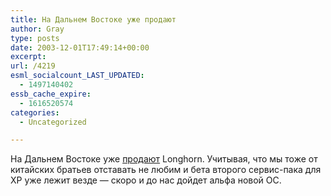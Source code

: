 ```yaml
---
title: На Дальнем Востоке уже продают
author: Gray
type: posts
date: 2003-12-01T17:49:14+00:00
excerpt:
url: /4219
esml_socialcount_LAST_UPDATED:
  - 1497140402
essb_cache_expire:
  - 1616520574
categories:
  - Uncategorized

---
```








На Дальнем Востоке уже [продают][1] Longhorn. Учитывая, что мы тоже от китайских братьев отставать не любим и бета второго сервис-пака для XP уже лежит везде &#8212; скоро и до нас дойдет альфа новой ОС.

 [1]: http://www.theinquirer.net/?article=12963